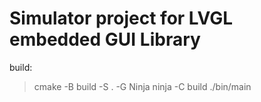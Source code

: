 # Simulator project for LVGL embedded GUI Library

build:

> cmake -B build -S . -G Ninja
> ninja -C build
> ./bin/main
